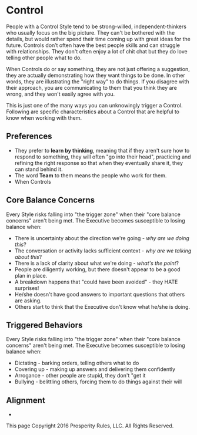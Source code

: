 # Control
People with a Control Style tend to be strong-willed, independent-thinkers who usually focus on the big picture. They can't be bothered with the details, but would rather spend their time coming up with great ideas for the future. Controls don’t often have the best people skills and can struggle with relationships. They don't often enjoy a lot of chit chat but they do love telling other people what to do.

When Controls do or say something, they are not just offering a suggestion, they are actually demonstrating how they want things to be done. In other words, they are illustrating the "right way" to do things. If you disagree with their approach, you are communicating to them that you think they are wrong, and they won't easily agree with you.

This is just one of the many ways you can unknowingly trigger a Control. Following are specific characteristics about a Control that are helpful to know when working with them.

## Preferences
* They prefer to **learn by thinking**, meaning that if they aren't sure how to respond to something, they will often "go into their head", practicing and refining the right response so that when they eventually share it, they can stand behind it.
* The word **Team** to them means the people who work for them.
* When Controls 

## Core Balance Concerns
Every Style risks falling into "the trigger zone" when their "core balance concerns" aren't being met. The Executive becomes susceptible to losing balance when:
* There is uncertainty about the direction we're going - *why are we doing this*?
* The conversation or activity lacks sufficient context - *why are we talking about this*?
* There is a lack of clarity about what we're doing - *what's the point*?
* People are diligently working, but there doesn't appear to be a good plan in place.
* A breakdown happens that "could have been avoided" - they HATE surprises!
* He/she doesn't have good answers to important questions that others are asking.
* Others start to think that the Executive don't know what he/she is doing.


## Triggered Behaviors
Every Style risks falling into "the trigger zone" when their "core balance concerns" aren't being met. The Executive becomes susceptible to losing balance when:
* Dictating - barking orders, telling others what to do
* Covering up - making up answers and delivering them confidently
* Arrogance - other people are stupid, they don't "get it
* Bullying - belittling others, forcing them to do things against their will


## Alignment

* 


This page Copyright 2016 Prosperity Rules, LLC. All Rights Reserved.